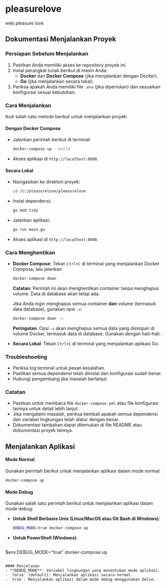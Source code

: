 # pleasurelove
web pleasure love

## Dokumentasi Menjalankan Proyek
### Persiapan Sebelum Menjalankan
1. Pastikan Anda memiliki akses ke repository proyek ini.
2. Instal perangkat lunak berikut di mesin Anda:
    - **Docker** dan **Docker Compose** (jika menjalankan dengan Docker).
    - **Go** (jika menjalankan secara lokal).
3. Periksa apakah Anda memiliki file `.env` (jika diperlukan) dan sesuaikan konfigurasi sesuai kebutuhan.

### Cara Menjalankan
Ikuti salah satu metode berikut untuk menjalankan proyek:

#### Dengan Docker Compose
- Jalankan perintah berikut di terminal:
  ```bash
  docker-compose up --build
  ```
- Akses aplikasi di `http://localhost:8080`.

#### Secara Lokal
- Navigasikan ke direktori proyek:
  ```bash
  cd /c:/pleasurelove/pleasurelove
  ```
- Instal dependensi:
  ```bash
  go mod tidy
  ```
- Jalankan aplikasi:
  ```bash
  go run main.go
  ```
- Akses aplikasi di `http://localhost:8080`.

### Cara Menghentikan
- **Docker Compose**: Tekan `Ctrl+C` di terminal yang menjalankan Docker Compose, lalu jalankan:
  ```bash
  docker-compose down
  ```
  **Catatan**: Perintah ini akan menghentikan container tanpa menghapus volume. Data di database akan tetap ada.

  Jika Anda ingin menghapus semua container **dan** volume (termasuk data database), gunakan opsi `-v`:
  ```bash
  docker-compose down -v
  ```
  **Peringatan**: Opsi `-v` akan menghapus semua data yang disimpan di volume Docker, termasuk data di database. Gunakan dengan hati-hati.

- **Secara Lokal**: Tekan `Ctrl+C` di terminal yang menjalankan aplikasi Go.

### Troubleshooting
- Periksa log terminal untuk pesan kesalahan.
- Pastikan semua dependensi telah diinstal dan konfigurasi sudah benar.
- Hubungi pengembang jika masalah berlanjut.

### Catatan
- Pastikan untuk membaca file `docker-compose.yml` atau file konfigurasi lainnya untuk detail lebih lanjut.
- Jika mengalami masalah, periksa kembali apakah semua dependensi dan variabel lingkungan telah diatur dengan benar.
- Dokumentasi tambahan dapat ditemukan di file README atau dokumentasi proyek lainnya.

## Menjalankan Aplikasi

#### Mode Normal
Gunakan perintah berikut untuk menjalankan aplikasi dalam mode normal:
```bash
docker-compose up
```

#### Mode Debug
Gunakan salah satu perintah berikut untuk menjalankan aplikasi dalam mode debug:

- **Untuk Shell Berbasis Unix (Linux/MacOS atau Git Bash di Windows)**:
  ```bash
  DEBUG_MODE=true docker-compose up
  ```

- **Untuk PowerShell (Windows)**:
  ```powershell
$env:DEBUG_MODE="true"
  docker-compose up
  ```

#### Penjelasan
- **DEBUG_MODE**: Variabel lingkungan yang menentukan mode aplikasi.
  - `false` (default): Menjalankan aplikasi secara normal.
  - `true`: Menjalankan aplikasi dalam mode debug menggunakan Delve.